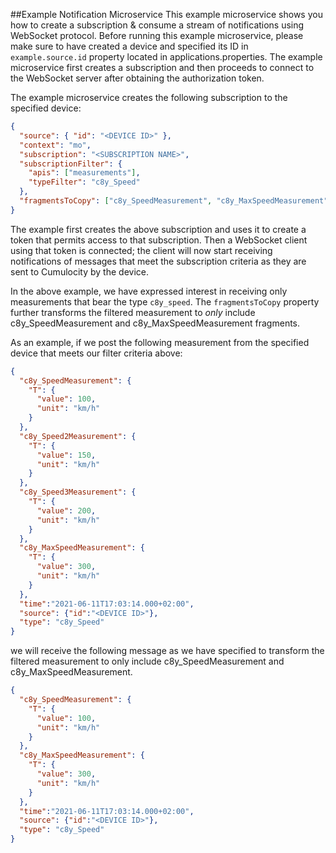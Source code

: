 ##Example Notification Microservice
This example microservice shows you how to create a subscription & consume a stream of notifications using WebSocket protocol. Before running this example microservice, please make sure to have created a device and specified its ID in `example.source.id` property located in applications.properties. The example microservice first creates a subscription and then proceeds to connect to the WebSocket server after obtaining the authorization token.

The example microservice creates the following subscription to the specified device:

```json
{
  "source": { "id": "<DEVICE ID>" }, 
  "context": "mo", 
  "subscription": "<SUBSCRIPTION NAME>", 
  "subscriptionFilter": {
    "apis": ["measurements"], 
    "typeFilter": "c8y_Speed"
  }, 
  "fragmentsToCopy": ["c8y_SpeedMeasurement", "c8y_MaxSpeedMeasurement"]
}
```
The example first creates the above subscription and uses it to create a token that permits access to that subscription. Then a WebSocket client using that token is connected; the client will now start receiving notifications of messages that meet the subscription criteria as they are sent to Cumulocity by the device.

In the above example, we have expressed interest in receiving only measurements that bear the type `c8y_speed`. The `fragmentsToCopy` property further transforms the filtered measurement to *only* include c8y_SpeedMeasurement and c8y_MaxSpeedMeasurement fragments.

As an example, if we post the following measurement from the specified device that meets our filter criteria above:

```json
{
  "c8y_SpeedMeasurement": {
    "T": {
      "value": 100,
      "unit": "km/h"
    }
  },
  "c8y_Speed2Measurement": {
    "T": {
      "value": 150,
      "unit": "km/h"
    }
  },
  "c8y_Speed3Measurement": {
    "T": {
      "value": 200,
      "unit": "km/h"
    }
  },
  "c8y_MaxSpeedMeasurement": {
    "T": {
      "value": 300,
      "unit": "km/h"
    }
  },            
  "time":"2021-06-11T17:03:14.000+02:00",
  "source": {"id":"<DEVICE ID>"},
  "type": "c8y_Speed"
}
```
we will receive the following message as we have specified to transform the filtered measurement to only include c8y_SpeedMeasurement and c8y_MaxSpeedMeasurement.

```json
{
  "c8y_SpeedMeasurement": {
    "T": {
      "value": 100, 
      "unit": "km/h"
    }
  }, 
  "c8y_MaxSpeedMeasurement": {
    "T": {
      "value": 300,
      "unit": "km/h"
    }
  },
  "time":"2021-06-11T17:03:14.000+02:00",
  "source": {"id":"<DEVICE ID>"},
  "type": "c8y_Speed"
}
```